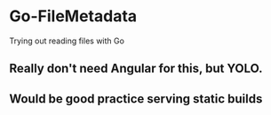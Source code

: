 # Go-FileMetadata
Trying out reading files with Go


## Really don't need Angular for this, but YOLO. 
## Would be good practice serving static builds
